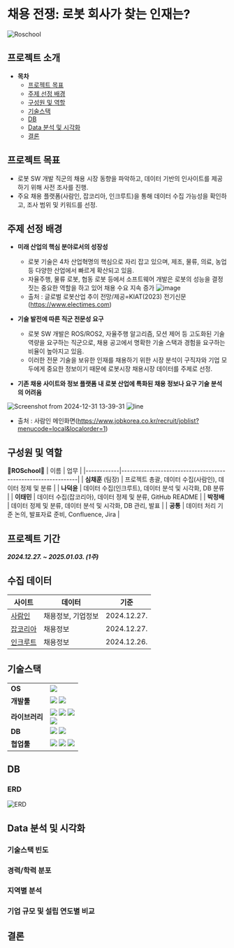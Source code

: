 # 채용 전쟁: 로봇 회사가 찾는 인재는? 
![Roschool](https://github.com/user-attachments/assets/fcda667d-c755-4b03-a3ae-0891467e41fc)

## 프로젝트 소개
- **목차**
  - [프로젝트 목표](#프로젝트-목표)
  - [주제 선정 배경](#주제-선정-배경)
  - [구성원 및 역할](#구성원-및-역할)
  - [기술스택](#기술스택)
  - [DB](#db)
  - [Data 분석 및 시각화](#data-분석-및-시각화)
  - [결론](#결론)
 

## 프로젝트 목표  
- 로봇 SW 개발 직군의 채용 시장 동향을 파악하고, 데이터 기반의 인사이트를 제공하기 위해 사전 조사를 진행.
- 주요 채용 플랫폼(사람인, 잡코리아, 인크루트)을 통해 데이터 수집 가능성을 확인하고, 조사 범위 및 키워드를 선정.


## 주제 선정 배경
- **미래 산업의 핵심 분야로서의 성장성**
  - 로봇 기술은 4차 산업혁명의 핵심으로 자리 잡고 있으며, 제조, 물류, 의료, 농업 등 다양한 산업에서 빠르게 확산되고 있음.
  - 자율주행, 물류 로봇, 협동 로봇 등에서 소프트웨어 개발은 로봇의 성능을 결정짓는 중요한 역할을 하고 있어 채용 수요 지속 증가
![image](https://github.com/user-attachments/assets/1aed04c5-3016-41ec-bdfd-758c01e8216d)
  - 출처 : 글로벌 로봇산업 추이 전망/제공=KIAT(2023) 전기신문(https://www.electimes.com)

- **기술 발전에 따른 직군 전문성 요구**
  - 로봇 SW 개발은 ROS/ROS2, 자율주행 알고리즘, 모션 제어 등 고도화된 기술 역량을 요구하는 직군으로, 채용 공고에서 명확한 기술 스택과 경험을 요구하는 비율이 높아지고 있음.
  - 이러한 전문 기술을 보유한 인재를 채용하기 위한 시장 분석이 구직자와 기업 모두에게 중요한 정보이기 때문에 로봇시장 채용시장 데이터를 주제로 선정.

- **기존 채용 사이트와 정보 플랫폼 내 로봇 산업에 특화된 채용 정보나 요구 기술 분석의 어려움**

![Screenshot from 2024-12-31 13-39-31](https://github.com/user-attachments/assets/6997e06f-1790-4811-a7b5-9b46a79e6695)
![line](https://github.com/user-attachments/assets/9e53e135-aee1-4376-99ac-aca4bf49e287)
  - 출처 : 사람인 메인화면(https://www.jobkorea.co.kr/recruit/joblist?menucode=local&localorder=1)


## 구성원 및 역할

🏫**ROSchool**🏫
| 이름       | 업무                                                         |
|------------|--------------------------------------------------------------|
| **심채훈** (팀장) | 프로젝트 총괄, 데이터 수집(사람인), 데이터 정제 및 분류      |
| **나덕윤**  | 데이터 수집(인크루트), 데이터 분석 및 시각화, DB 분류 |
| **이태민**  | 데이터 수집(잡코리아), 데이터 정제 및 분류, GitHub README |
| **박정배**  | 데이터 정제 및 분류, 데이터 분석 및 시각화, DB 관리, 발표 |
| **공통**  | 데이터 처리 기준 논의, 발표자료 준비, Confluence, Jira |

## 프로젝트 기간
***2024.12.27. ~ 2025.01.03. (1주)***

## 수집 데이터
| 사이트 | 데이터 | 기준 |
| --- | --- | --- |
| [사람인](https://www.saramin.co.kr/zf_user/) | 채용정보, 기업정보 | 2024.12.27. |
| [잡코리아](https://www.jobkorea.co.kr/) | 채용정보 | 2024.12.27. |
| [인크루트](https://www.incruit.com/) | 채용정보 | 2024.12.26. |

## 기술스택

|     |     |
| --- | --- |
| **OS** | <img src="https://img.shields.io/badge/Ubuntu-E95420?style=flat&logo=Ubuntu&logoColor=white"> |
| **개발툴** | <img src="https://img.shields.io/badge/Python-3776AB?style=flat&logo=python&logoColor=white"> <img src="https://img.shields.io/badge/Jupyter-F37626?style=flat&logo=jupyter&logoColor=white"> |
| **라이브러리** | <img src="https://img.shields.io/badge/Selenium-43B02A?style=flat&logo=selenium&logoColor=white"> <img src="https://img.shields.io/badge/Beautifulsoup-008080?style=flat&logo=beautifulsoup&logoColor=white"> <img src="https://img.shields.io/badge/pandas-150458?style=flat&logo=pandas&logoColor=white"> <br/> <img src="https://img.shields.io/badge/numpy-013243?style=flat&logo=numpy&logoColor=white"> |
| **DB** | <img src="https://img.shields.io/badge/MySQL-4479A1?style=flat&logo=mysql&logoColor=white"> <img src="https://img.shields.io/badge/amazonrds-527FFF?style=flat&logo=amazonrds&logoColor=white"> |
| **협업툴** | <img src="https://img.shields.io/badge/Slack-4A154B?style=flat&logo=slack&logoColor=white"> <img src="https://img.shields.io/badge/Jira-0052CC?style=flat&logo=Jira&logoColor=white"> <img src="https://img.shields.io/badge/Confluence-172B4D?style=flat&logo=confluence&logoColor=white"> |


## DB

### ERD
![ERD](https://github.com/user-attachments/assets/6bf182a4-5461-4098-bc31-8f3615c441ff)


## Data 분석 및 시각화

### 기술스택 빈도

### 경력/학력 분포

### 지역별 분석

### 기업 규모 및 설립 연도별 비교


## 결론

